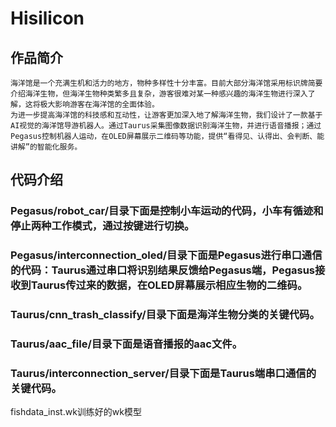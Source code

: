 # Hisilicon
## 作品简介
    海洋馆是一个充满生机和活力的地方，物种多样性十分丰富。目前大部分海洋馆采用标识牌简要介绍海洋生物，但海洋生物种类繁多且复杂，游客很难对某一种感兴趣的海洋生物进行深入了解，这将极大影响游客在海洋馆的全面体验。
    为进一步提高海洋馆的科技感和互动性，让游客更加深入地了解海洋生物，我们设计了一款基于AI视觉的海洋馆导游机器人。通过Taurus采集图像数据识别海洋生物，并进行语音播报；通过Pegasus控制机器人运动，在OLED屏幕展示二维码等功能，提供“看得见、认得出、会判断、能讲解”的智能化服务。
## 代码介绍
### Pegasus/robot_car/目录下面是控制小车运动的代码，小车有循迹和停止两种工作模式，通过按键进行切换。
### Pegasus/interconnection_oled/目录下面是Pegasus进行串口通信的代码：Taurus通过串口将识别结果反馈给Pegasus端，Pegasus接收到Taurus传过来的数据，在OLED屏幕展示相应生物的二维码。
### Taurus/cnn_trash_classify/目录下面是海洋生物分类的关键代码。
### Taurus/aac_file/目录下面是语音播报的aac文件。
### Taurus/interconnection_server/目录下面是Taurus端串口通信的关键代码。
fishdata_inst.wk训练好的wk模型
